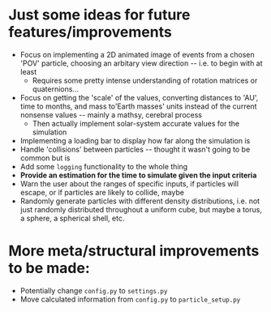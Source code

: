 
# Just some ideas for future features/improvements

- Focus on implementing a 2D animated image of events from a chosen 'POV' particle, 
  choosing an arbitary view direction -- i.e. to begin with at least
    - Requires some pretty intense understanding of rotation matrices or quaternions...
- Focus on getting the 'scale' of the values, converting distances to 'AU', time to
    months, and mass to'Earth masses' units instead of the current nonsense values
    -- mainly a mathsy, cerebral process
    - Then actually implement solar-system accurate values for the simulation
- Implementing a loading bar to display how far along the simulation is
- Handle 'collisions' between particles -- thought it wasn't going to be common but is
- Add some `logging` functionality to the whole thing
- **Provide an estimation for the time to simulate given the input criteria**
- Warn the user about the ranges of specific inputs, if particles will escape,
    or if particles are likely to collide, maybe
- Randomly generate particles with different density distributions, i.e. not just randomly distributed throughout a uniform cube, but maybe a torus, a sphere, a spherical shell, etc.

# More meta/structural improvements to be made:
 - Potentially change `config.py` to `settings.py`
 - Move calculated information from `config.py` to `particle_setup.py`